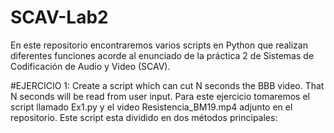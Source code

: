 # SCAV-Lab2

En este repositorio encontraremos varios scripts en Python que realizan diferentes funciones acorde al enunciado de la práctica 2 de Sistemas de Codificación de Audio y Video (SCAV).

#EJERCICIO 1:  Create a script which can cut N seconds the BBB video. That N seconds will be read from user input.
Para este ejercicio tomaremos el script llamado Ex1.py y el video Resistencia_BM19.mp4 adjunto en el repositorio.
Este script esta dividido en dos métodos principales:

